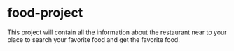 # food-project
This project will contain all the information about the restaurant near to your place to search your favorite food and get the favorite food.
